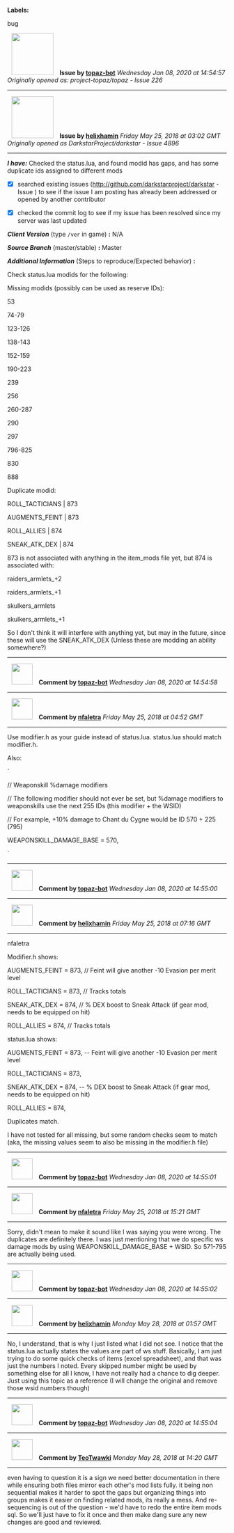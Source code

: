 **Labels:**

bug



<a href="https://github.com/topaz-bot"><img src="https://avatars3.githubusercontent.com/u/59651103?v=4" width="96" height="96" hspace="10"></img></a> **Issue by [topaz-bot](https://github.com/topaz-bot)**
_Wednesday Jan 08, 2020 at 14:54:57_
_Originally opened as: project-topaz/topaz - Issue 226_

----

<a href="https://github.com/helixhamin"><img src="https://avatars1.githubusercontent.com/u/2202779?v=4"  width="96" height="96" hspace="10"></img></a> **Issue by [helixhamin](https://github.com/helixhamin)**
_Friday May 25, 2018 at 03:02 GMT_
_Originally opened as DarkstarProject/darkstar - Issue 4896_

----

<!-- place 'x' mark between square [] brackets to checkmark box -->

**_I have:_** Checked the status.lua, and found modid has gaps, and has some duplicate ids assigned to different mods

- [x] searched existing issues (http://github.com/darkstarproject/darkstar - Issue ) to see if the issue I am posting has already been addressed or opened by another contributor
- [x] checked the commit log to see if my issue has been resolved since my server was last updated


<!-- Issues will be closed without being looked into if the following information is missing (unless its not applicable). -->

**_Client Version_** (type `/ver` in game) **:**  N/A


**_Source Branch_** (master/stable) **:** Master


<!-- If there is a server you know we can reproduce this on right now, please mention it here. -->
**_Additional Information_** (Steps to reproduce/Expected behavior) **:** 
Check status.lua modids for the following:
Missing modids (possibly can be used as reserve IDs):
53
74-79
123-126
138-143
152-159
190-223
239
256
260-287
290
297
796-825
830
888

Duplicate modid:
ROLL_TACTICIANS | 873
AUGMENTS_FEINT | 873


ROLL_ALLIES | 874
SNEAK_ATK_DEX | 874

873 is not associated with anything in the item_mods file yet, but 874 is associated with:
raiders_armlets_+2
raiders_armlets_+1
skulkers_armlets
skulkers_armlets_+1

So I don't think it will interfere with anything yet, but may in the future, since these will use the SNEAK_ATK_DEX (Unless these are modding an ability somewhere?)




----
<a href="https://github.com/topaz-bot"><img src="https://avatars3.githubusercontent.com/u/59651103?v=4" width="48" height="48" hspace="10"></img></a> **Comment by [topaz-bot](https://github.com/topaz-bot)**
_Wednesday Jan 08, 2020 at 14:54:58_

----

<a href="https://github.com/nfaletra"><img src="https://avatars1.githubusercontent.com/u/11480851?v=4"  width="48" height="48" hspace="10"></img></a> **Comment by [nfaletra](https://github.com/nfaletra)**
_Friday May 25, 2018 at 04:52 GMT_

----

Use modifier.h as your guide instead of status.lua. status.lua should match modifier.h.

Also: 
`
// Weaponskill %damage modifiers
// The following modifier should not ever be set, but %damage modifiers to weaponskills use the next 255 IDs (this modifier + the WSID)
// For example, +10% damage to Chant du Cygne would be ID 570 + 225 (795)
WEAPONSKILL_DAMAGE_BASE   = 570,
`



----
<a href="https://github.com/topaz-bot"><img src="https://avatars3.githubusercontent.com/u/59651103?v=4" width="48" height="48" hspace="10"></img></a> **Comment by [topaz-bot](https://github.com/topaz-bot)**
_Wednesday Jan 08, 2020 at 14:55:00_

----

<a href="https://github.com/helixhamin"><img src="https://avatars1.githubusercontent.com/u/2202779?v=4"  width="48" height="48" hspace="10"></img></a> **Comment by [helixhamin](https://github.com/helixhamin)**
_Friday May 25, 2018 at 07:16 GMT_

----

nfaletra 

Modifier.h shows:
AUGMENTS_FEINT            = 873, // Feint will give another -10 Evasion per merit level
ROLL_TACTICIANS           = 873, // Tracks totals
SNEAK_ATK_DEX             = 874, // % DEX boost to Sneak Attack (if gear mod, needs to be equipped on hit)
ROLL_ALLIES               = 874, // Tracks totals

status.lua shows:
AUGMENTS_FEINT                  = 873, -- Feint will give another -10 Evasion per merit level
ROLL_TACTICIANS                 = 873,
SNEAK_ATK_DEX                   = 874, -- % DEX boost to Sneak Attack (if gear mod, needs to be equipped on hit)
ROLL_ALLIES                     = 874,

Duplicates match.
I have not tested for all missing, but some random checks seem to match (aka, the missing values seem to also be missing in the modifier.h file)



----
<a href="https://github.com/topaz-bot"><img src="https://avatars3.githubusercontent.com/u/59651103?v=4" width="48" height="48" hspace="10"></img></a> **Comment by [topaz-bot](https://github.com/topaz-bot)**
_Wednesday Jan 08, 2020 at 14:55:01_

----

<a href="https://github.com/nfaletra"><img src="https://avatars1.githubusercontent.com/u/11480851?v=4"  width="48" height="48" hspace="10"></img></a> **Comment by [nfaletra](https://github.com/nfaletra)**
_Friday May 25, 2018 at 15:21 GMT_

----

Sorry, didn't mean to make it sound like I was saying you were wrong. The duplicates are definitely there. I was just mentioning that we do specific ws damage mods by using WEAPONSKILL_DAMAGE_BASE + WSID. So 571-795 are actually being used.



----
<a href="https://github.com/topaz-bot"><img src="https://avatars3.githubusercontent.com/u/59651103?v=4" width="48" height="48" hspace="10"></img></a> **Comment by [topaz-bot](https://github.com/topaz-bot)**
_Wednesday Jan 08, 2020 at 14:55:02_

----

<a href="https://github.com/helixhamin"><img src="https://avatars1.githubusercontent.com/u/2202779?v=4"  width="48" height="48" hspace="10"></img></a> **Comment by [helixhamin](https://github.com/helixhamin)**
_Monday May 28, 2018 at 01:57 GMT_

----

No, I understand, that is why I just listed what I did not see. I notice that the status.lua actually states the values are part of ws stuff. Basically, I am just trying to do some quick checks of items (excel spreadsheet), and that was just the numbers I noted. Every skipped number might be used by something else for all I know, I have not really had a chance to dig deeper. Just using this topic as a reference (I will change the original and remove those wsid numbers though)



----
<a href="https://github.com/topaz-bot"><img src="https://avatars3.githubusercontent.com/u/59651103?v=4" width="48" height="48" hspace="10"></img></a> **Comment by [topaz-bot](https://github.com/topaz-bot)**
_Wednesday Jan 08, 2020 at 14:55:04_

----

<a href="https://github.com/TeoTwawki"><img src="https://avatars0.githubusercontent.com/u/6871475?v=4"  width="48" height="48" hspace="10"></img></a> **Comment by [TeoTwawki](https://github.com/TeoTwawki)**
_Monday May 28, 2018 at 14:20 GMT_

----

even having to question it is a sign we need better documentation in there while ensuring both files mirror each other's mod lists fully. it being non sequential makes it harder to spot the gaps but organizing things into groups makes it easier on finding related mods, its really a mess. And re-sequencing is out of the question - we'd have to redo the entire item mods sql. So we'll just have to fix it once and then make dang sure any new changes are good and reviewed.

